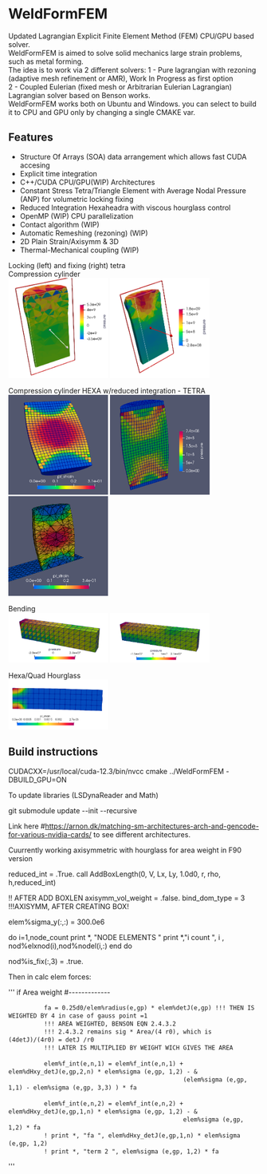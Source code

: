 # WeldFormFEM
Updated Lagrangian Explicit Finite Element Method (FEM) CPU/GPU based solver. \
WeldFormFEM is aimed to solve solid mechanics large strain problems, such as metal forming. \
The idea is to work via 2 different solvers:
1 - Pure lagrangian with rezoning (adaptive mesh refinement or AMR), Work In Progress as first option \
2 - Coupled Eulerian (fixed mesh or Arbitrarian Eulerian Lagrangian) Lagrangian solver based on Benson works. \
WeldFormFEM works both on Ubuntu and Windows.
you can select to build it to CPU and GPU only by changing a single CMAKE var.

## Features
- Structure Of Arrays (SOA) data arrangement which allows fast CUDA accesing
- Explicit time integration
- C++/CUDA CPU/GPU(WIP) Architectures
- Constant Stress Tetra/Triangle Element with Average Nodal Pressure (ANP) for volumetric locking fixing
- Reduced Integration Hexaheadra with viscous hourglass control
- OpenMP (WIP) CPU  parallelization
- Contact algorithm (WIP)
- Automatic Remeshing (rezoning) (WIP)
- 2D Plain Strain/Axisymm & 3D
- Thermal-Mechanical coupling (WIP)

Locking (left) and fixing (right) tetra \
Compression cylinder \
<img src="https://github.com/luchete80/WeldFormFEM/blob/master/20250117_2.png" width="200" height="200">
<img src="https://github.com/luchete80/WeldFormFEM/blob/master/20250117_1.png" width="200" height="200">

Compression cylinder HEXA w/reduced integration - TETRA \
<img src="https://github.com/luchete80/WeldFormFEM/blob/master/images/hexa_pl_strain.png" width="200" height="200">
<img src="https://github.com/luchete80/WeldFormFEM/blob/master/images/hexa_pressure.png" width="200" height="200">
<img src="https://github.com/luchete80/WeldFormFEM/blob/master/images/tetra_pl_strain.png" width="200" height="200">


Bending \
<img src="https://github.com/luchete80/WeldFormFEM/blob/master/20250117_4.png" width="200" height="100">
<img src="https://github.com/luchete80/WeldFormFEM/blob/master/20250117_3.png" width="200" height="100">

Hexa/Quad Hourglass \
<img src="https://github.com/luchete80/WeldFormFEM/blob/master/20240610_2.png" width="200" height="100">

## Build instructions

CUDACXX=/usr/local/cuda-12.3/bin/nvcc cmake ../WeldFormFEM -DBUILD_GPU=ON

To update libraries (LSDynaReader and Math)

git submodule update --init --recursive



Link here #https://arnon.dk/matching-sm-architectures-arch-and-gencode-for-various-nvidia-cards/ to see different architectures. 


Cuurrently working axisymmetric with hourglass for area weight in F90 version

  reduced_int = .True.
  call AddBoxLength(0, V, Lx, Ly, 1.0d0, r, rho, h,reduced_int)

  !! AFTER ADD BOXLEN
  axisymm_vol_weight = .false.
  bind_dom_type = 3 !!!AXISYMM, AFTER CREATING BOX!

  
  elem%sigma_y(:,:) = 300.0e6
  
  do i=1,node_count
  print *, "NODE ELEMENTS "
    print *,"i count ", i , nod%elxnod(i),nod%nodel(i,:)
  end do

  nod%is_fix(:,3) = .true.
 
 
Then in calc elem forces:

'''
if Area weight
#-------------

              fa = 0.25d0/elem%radius(e,gp) * elem%detJ(e,gp) !!! THEN IS WEIGHTED BY 4 in case of gauss point =1
              !!! AREA WEIGHTED, BENSON EQN 2.4.3.2
              !!! 2.4.3.2 remains sig * Area/(4 r0), which is (4detJ)/(4r0) = detJ /r0
              !!! LATER IS MULTIPLIED BY WEIGHT WICH GIVES THE AREA

              elem%f_int(e,n,1) = elem%f_int(e,n,1) + elem%dHxy_detJ(e,gp,2,n) * elem%sigma (e,gp, 1,2) - &
                                                     (elem%sigma (e,gp, 1,1) - elem%sigma (e,gp, 3,3) ) * fa
                                                     
              elem%f_int(e,n,2) = elem%f_int(e,n,2) + elem%dHxy_detJ(e,gp,1,n) * elem%sigma (e,gp, 1,2) - &
                                                     elem%sigma (e,gp, 1,2) * fa          
              ! print *, "fa ", elem%dHxy_detJ(e,gp,1,n) * elem%sigma (e,gp, 1,2)
              ! print *, "term 2 ", elem%sigma (e,gp, 1,2) * fa    
              
'''
